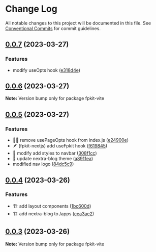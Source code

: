 # Change Log

All notable changes to this project will be documented in this file.
See [Conventional Commits](https://conventionalcommits.org) for commit guidelines.

## [0.0.7](https://github.com/shawn-sandy/fpkit-nextjs/compare/v0.0.6...v0.0.7) (2023-03-27)

### Features

- modify useOpts hook ([e318d4e](https://github.com/shawn-sandy/fpkit-nextjs/commit/e318d4e2e4a2667f22c52534879389b0910a004c))

## [0.0.6](https://github.com/shawn-sandy/fpkit-nextjs/compare/v0.0.5...v0.0.6) (2023-03-27)

**Note:** Version bump only for package fpkit-vite

## [0.0.5](https://github.com/shawn-sandy/fpkit-nextjs/compare/v0.0.4...v0.0.5) (2023-03-27)

### Features

- 🧑‍🏭 remove usePageOpts hook from index.js ([e24900e](https://github.com/shawn-sandy/fpkit-nextjs/commit/e24900e82d67304e0b450c70db318bd5f6540c73))
- 🪶 (fpkit-nextjs) add useFpkit hook ([f619845](https://github.com/shawn-sandy/fpkit-nextjs/commit/f619845db2b46c84ea0a9d2cfb0d91bbca2bd807))
- 🚧 modify add styles to navbar ([308f1cc](https://github.com/shawn-sandy/fpkit-nextjs/commit/308f1cc22f6817cfc5bc2ef993e017e8d43ba258))
- 🚧 update nextra-blog theme ([a8911ea](https://github.com/shawn-sandy/fpkit-nextjs/commit/a8911eadb669b8f3ceca1d616a510a0faad8ca5b))
- modified nav logo ([84dc5c9](https://github.com/shawn-sandy/fpkit-nextjs/commit/84dc5c9120bff30a5918f2546b1f17d8f67e3415))

## [0.0.4](https://github.com/shawn-sandy/fpkit-nextjs/compare/v0.0.3...v0.0.4) (2023-03-26)

### Features

- 🏗️ add layout components ([1bc600d](https://github.com/shawn-sandy/fpkit-nextjs/commit/1bc600d4e2f4fa0f718c917462589bc3b8af1b60))
- 🏗️ add nextra-blog to /apps ([cea3ae2](https://github.com/shawn-sandy/fpkit-nextjs/commit/cea3ae298964268047553de6d184f66db4aab2b7))

## [0.0.3](https://github.com/shawn-sandy/fpkit-nextjs/compare/v0.0.2...v0.0.3) (2023-03-26)

**Note:** Version bump only for package fpkit-vite
